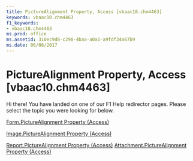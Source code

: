 ```yaml
---
title: PictureAlignment Property, Access [vbaac10.chm4463]
keywords: vbaac10.chm4463
f1_keywords:
- vbaac10.chm4463
ms.prod: office
ms.assetid: 310ec9d8-c290-4baa-a0a1-a9fdf34a67b9
ms.date: 06/08/2017
---
```



# PictureAlignment Property, Access [vbaac10.chm4463]

Hi there! You have landed on one of our F1 Help redirector pages. Please select the topic you were looking for below.

[Form.PictureAlignment Property (Access)](http://msdn.microsoft.com/library/8e6c09ac-9e2e-14b2-c3cf-09be95cd10b8%28Office.15%29.aspx)

[Image.PictureAlignment Property (Access)](http://msdn.microsoft.com/library/e0ebec64-9a26-859e-b9fd-5f4a47253bba%28Office.15%29.aspx)

[Report.PictureAlignment Property (Access)](http://msdn.microsoft.com/library/d038e65b-c258-b6b7-ce53-87b9a60e74e3%28Office.15%29.aspx)
[Attachment.PictureAlignment Property (Access)](http://msdn.microsoft.com/library/505daae0-8321-cce0-028a-ff6c2ac16245%28Office.15%29.aspx)


